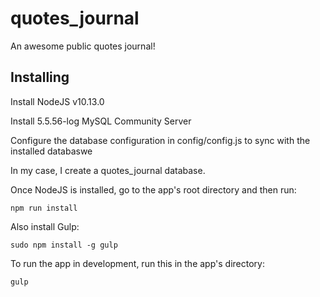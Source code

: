 # quotes_journal
An awesome public quotes journal!

## Installing


Install NodeJS v10.13.0

Install 5.5.56-log MySQL Community Server

Configure the database configuration in config/config.js to sync with the installed databaswe

In my case, I create a quotes_journal database.

Once NodeJS is installed, go to the app's root directory and then run:

```
npm run install
```

Also install Gulp:
```
sudo npm install -g gulp
```

To run the app in development, run this in the app's directory:
```
gulp
```
